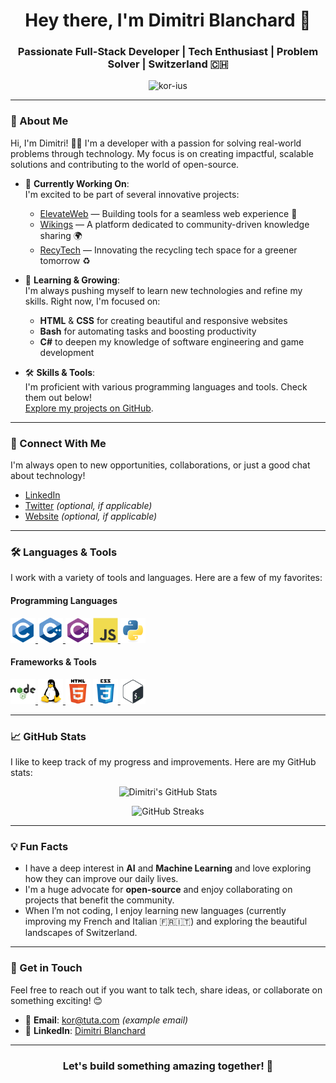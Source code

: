<h1 align="center">Hey there, I'm Dimitri Blanchard 👋</h1>
<h3 align="center">Passionate Full-Stack Developer | Tech Enthusiast | Problem Solver | Switzerland 🇨🇭</h3>

<p align="center">
  <img src="https://komarev.com/ghpvc/?username=kor-ius&label=Profile%20views&color=0e75b6&style=flat" alt="kor-ius" />
</p>

---

### 🚀 About Me

Hi, I'm Dimitri! 👨‍💻 I'm a developer with a passion for solving real-world problems through technology. My focus is on creating impactful, scalable solutions and contributing to the world of open-source.

- 🔭 **Currently Working On**:  
  I'm excited to be part of several innovative projects:  
  - [ElevateWeb](https://elevateweb.ch/) — Building tools for a seamless web experience 🚀  
  - [Wikings](https://wikings.org/) — A platform dedicated to community-driven knowledge sharing 🌍  
  - [RecyTech](https://recytech.me/) — Innovating the recycling tech space for a greener tomorrow ♻️

- 🌱 **Learning & Growing**:  
  I'm always pushing myself to learn new technologies and refine my skills. Right now, I'm focused on:  
  - **HTML** & **CSS** for creating beautiful and responsive websites  
  - **Bash** for automating tasks and boosting productivity  
  - **C#** to deepen my knowledge of software engineering and game development

- 🛠️ **Skills & Tools**:  
  I'm proficient with various programming languages and tools. Check them out below!  
  [Explore my projects on GitHub](https://github.com/Dimitri-Blanchard).

---

### 📱 Connect With Me

I'm always open to new opportunities, collaborations, or just a good chat about technology!

- [LinkedIn](https://www.linkedin.com/in/dimitri-blanchard-624695335/)  
- [Twitter](https://twitter.com/dimitri_blchrd) *(optional, if applicable)*  
- [Website](https://www.dimitri-blanchard.com) *(optional, if applicable)*  

---

### 🛠️ Languages & Tools

I work with a variety of tools and languages. Here are a few of my favorites:

#### **Programming Languages**  

<p align="left">
  <a href="https://www.cprogramming.com/" target="_blank" rel="noreferrer">
    <img src="https://raw.githubusercontent.com/devicons/devicon/master/icons/c/c-original.svg" alt="C" width="40" height="40"/>
  </a>
  <a href="https://www.w3schools.com/cpp/" target="_blank" rel="noreferrer">
    <img src="https://raw.githubusercontent.com/devicons/devicon/master/icons/cplusplus/cplusplus-original.svg" alt="C++" width="40" height="40"/>
  </a>
  <a href="https://www.w3schools.com/cs/" target="_blank" rel="noreferrer">
    <img src="https://raw.githubusercontent.com/devicons/devicon/master/icons/csharp/csharp-original.svg" alt="C#" width="40" height="40"/>
  </a>
  <a href="https://developer.mozilla.org/en-US/docs/Web/JavaScript" target="_blank" rel="noreferrer">
    <img src="https://raw.githubusercontent.com/devicons/devicon/master/icons/javascript/javascript-original.svg" alt="JavaScript" width="40" height="40"/>
  </a>
  <a href="https://www.python.org" target="_blank" rel="noreferrer">
    <img src="https://raw.githubusercontent.com/devicons/devicon/master/icons/python/python-original.svg" alt="Python" width="40" height="40"/>
  </a>
</p>

#### **Frameworks & Tools**  

<p align="left">
  <a href="https://nodejs.org" target="_blank" rel="noreferrer">
    <img src="https://raw.githubusercontent.com/devicons/devicon/master/icons/nodejs/nodejs-original-wordmark.svg" alt="Node.js" width="40" height="40"/>
  </a>
  <a href="https://www.linux.org/" target="_blank" rel="noreferrer">
    <img src="https://raw.githubusercontent.com/devicons/devicon/master/icons/linux/linux-original.svg" alt="Linux" width="40" height="40"/>
  </a>
  <a href="https://www.w3.org/html/" target="_blank" rel="noreferrer">
    <img src="https://raw.githubusercontent.com/devicons/devicon/master/icons/html5/html5-original-wordmark.svg" alt="HTML5" width="40" height="40"/>
  </a>
  <a href="https://www.w3.org/css/" target="_blank" rel="noreferrer">
    <img src="https://raw.githubusercontent.com/devicons/devicon/master/icons/css3/css3-original-wordmark.svg" alt="CSS3" width="40" height="40"/>
  </a>
  <a href="https://www.gnu.org/software/bash/" target="_blank" rel="noreferrer">
    <img src="https://raw.githubusercontent.com/devicons/devicon/master/icons/bash/bash-original.svg" alt="Bash" width="40" height="40"/>
  </a>
</p>

---

### 📈 GitHub Stats

I like to keep track of my progress and improvements. Here are my GitHub stats:

<p align="center">
  <img src="https://github-readme-stats.vercel.app/api?username=Dimitri-Blanchard&show_icons=true&hide_title=true&count_private=true&theme=radical" alt="Dimitri's GitHub Stats" />
</p>

<p align="center">
  <img src="https://github-readme-streak-stats.herokuapp.com/?user=Dimitri-Blanchard&theme=radical&hide_border=true" alt="GitHub Streaks" />
</p>

---

### 💡 Fun Facts

- I have a deep interest in **AI** and **Machine Learning** and love exploring how they can improve our daily lives.  
- I'm a huge advocate for **open-source** and enjoy collaborating on projects that benefit the community.
- When I’m not coding, I enjoy learning new languages (currently improving my French and Italian 🇫🇷🇮🇹) and exploring the beautiful landscapes of Switzerland.

---

### 📩 Get in Touch

Feel free to reach out if you want to talk tech, share ideas, or collaborate on something exciting! 😊

- 📧 **Email**: [kor@tuta.com](mailto:kor@tuta.com) *(example email)*  
- 💬 **LinkedIn**: [Dimitri Blanchard](https://www.linkedin.com/in/dimitri-blanchard-624695335/)

---

<h3 align="center">Let's build something amazing together! 🚀</h3>
